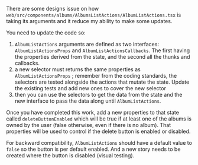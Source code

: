 There are some designs issue on how `web/src/components/albums/AlbumsListActions/AlbumListActions.tsx` is taking its arguments and it reduce my ability to make
some updates.

You need to update the code so:

1. `AlbumListActions` arguments are defined as two interfaces: `AlbumListActionsProps` and `AlbumListActionsCallbacks`. The first having the properties derived
   from the state, and the second all the thunks and callbacks.
2. a new selector must returns the same properties as `AlbumListActionsProps` ; remember from the coding standards, the selectors are tested alongside the
   actions that mutate the state. Update the existing tests and add new ones to cover the new selector
3. then you can use the selectors to get the data from the state and the new interface to pass the data along until `AlbumListActions`.

Once you have completed this work, add a new properties to that state called `deleteButtonEnabled` which will be true if at least one of the albums is owned by
the user (false otherwise, even if there is no album). That properties will be used to control if the delete button is enabled or disabled.

For backward compatibility, `AlbumListActions` should have a default value to `false` so the button is per default enabled. And a new story needs to be created
where the button is disabled (visual testing).